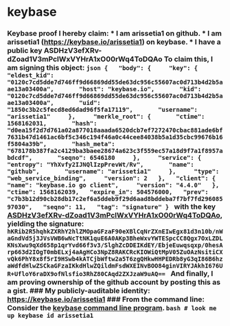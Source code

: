 # keybase
### Keybase proof  I hereby claim:    * I am arissetia1 on github.   * I am arissetia1 (https://keybase.io/arissetia1) on keybase.   * I have a public key ASDHzV3efXRv-dZoad1V3mPclWxVYHrA1xO00rWq4ToDQAo  To claim this, I am signing this object:  ```json {   "body": {     "key": {       "eldest_kid": "0120c7cd5dde7d746ff9d66869dd55de63dc956c55607ac0d713b4d2b5aae13a03400a",       "host": "keybase.io",       "kid": "0120c7cd5dde7d746ff9d66869dd55de63dc956c55607ac0d713b4d2b5aae13a03400a",       "uid": "1850c3b2c5fecd8ed6dad96f5fa17119",       "username": "arissetia1"     },     "merkle_root": {       "ctime": 1568162031,       "hash": "d0ea15f2d7d761a02a877018aaada6520dcb7ef7272470cbac881ade6bf7631b47d1461ac6bf5c346c194f46a0c44cee84038b5a1d35cbc99676b16f5804a39b",       "hash_meta": "678178b387fa2c4129ba3baee28674a623c3f559ec57a18d9f7a1f8957abdcdf",       "seqno": 6546180     },     "service": {       "entropy": "YhXvfy2IJNQlIzpPrevWt/Rv",       "name": "github",       "username": "arissetia1"     },     "type": "web_service_binding",     "version": 2   },   "client": {     "name": "keybase.io go client",     "version": "4.4.0"   },   "ctime": 1568162039,   "expire_in": 504576000,   "prev": "c7b3b12d90cb28db17c2ef6a5ddeb9f29d6aad8bddeba7f7bf7fd29608597030",   "seqno": 11,   "tag": "signature" } ```  with the key [ASDHzV3efXRv-dZoad1V3mPclWxVYHrA1xO00rWq4ToDQAo](https://keybase.io/arissetia1), yielding the signature:  ``` hKRib2R5hqhkZXRhY2hlZMOpaGFzaF90eXBlCqNrZXnEIwEgx81d3n10b/nWaGndVd5j3JVsVWB6wNcTtNK1quE6A0AKp3BheWxvYWTESpcCC8Qgx7OxLZDLKNsXwu9qXd658p1qrYvd66f3v3/SlghZcDDEIKdEY/EbjeEuwqsqxp/0hesArp663d2IOgT0mbELxj4aAgHCo3NpZ8RAKCRcKIOWiQtMpV05ZuOAzNsitiCXvQk6PhY8x8f5rI9HSwb4kATCjbWftw2a5T6zgQHkwHHPEDRb8yG3qI86B6hzaWdfdHlwZSCkaGFzaIKkdHlwZQildmFsdWXEINvBOO84ginVIRYJAkhI676UR+UfloY6raDX9ofNlsfio3RhZ80CAqd2ZXJzaW9uAQ==  ```  And finally, I am proving ownership of the github account by posting this as a gist.  ### My publicly-auditable identity:  https://keybase.io/arissetia1  ### From the command line:  Consider the [keybase command line program](https://keybase.io/download).  ```bash # look me up keybase id arissetia1 ```
